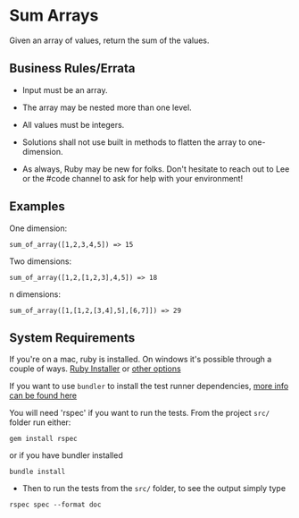 # Sum Arrays

Given an array of values, return the sum of the values.

## Business Rules/Errata

- Input must be an array.
- The array may be nested more than one level.
- All values must be integers.
- Solutions shall not use built in methods to flatten the array to one-dimension.

- As always, Ruby may be new for folks. Don't hesitate to reach out to Lee or the #code channel to ask for help with your environment!

## Examples

One dimension:
```
sum_of_array([1,2,3,4,5]) => 15
```

Two dimensions:
```
sum_of_array([1,2,[1,2,3],4,5]) => 18
```

n dimensions: 

```
sum_of_array([1,[1,2,[3,4],5],[6,7]]) => 29
```

## System Requirements

If you're on a mac, ruby is installed. On windows it's possible through a couple of ways. 
[Ruby Installer](https://www.ruby-lang.org/en/documentation/installation/#rubyinstaller)
or [other options](https://www.ruby-lang.org/en/documentation/installation/)


If you want to use `bundler` to install the test runner dependencies, [more info can be found here](https://bundler.io/)


You will need 'rspec' if you want to run the tests. From the project `src/` folder run either:
```
gem install rspec
```

or if you have bundler installed

```
bundle install
```

- Then to run the tests from the `src/` folder, to see the output simply type 
```
rspec spec --format doc
``` 